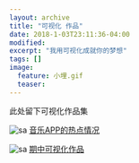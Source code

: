 ```yaml
---
layout: archive
title: "可视化 作品"
date: 2018-1-03T23:11:36-04:00
modified:
excerpt: "我用可视化成就你的梦想"
tags: []
image: 
  feature: 小埋.gif
  teaser:
---
```


此处留下可视化作品集

![sa](https://i.loli.net/2018/01/05/5a4f22ced236e.png)
[音乐APP的热点情况](https://public.tableau.com/views/_18186/1_2?:embed=y&:display_count=yes&publish=yes)

![sa](https://i.loli.net/2018/01/05/5a4f23b20f885.png)
[期中可视化作品](https://kannroy.github.io/infovis/O组可视化)